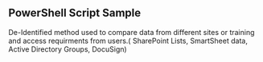 ## PowerShell Script Sample
De-Identified method used to compare data from different sites or training and access requirments from users.( SharePoint Lists, SmartSheet data, Active Directory Groups, DocuSign)

